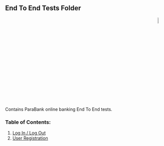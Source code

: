 ## End To End Tests Folder

<div align="right"> 
<img width="7%" height="7%" src="https://github.com/ikostan/ParaBankSeleniumAutomation/blob/master/images/iconfinder_back-end_backward_programming_back_back_end_end_development_4047356.png" hspace="10">
</div>

Contains ParaBank online banking End To End tests.<br/>

### Table of Contents:<br/>
1. [Log In / Log Out](https://github.com/ikostan/ParaBankSeleniumAutomation/tree/master/tests/e2e_tests/login_logout)<br/>
2. [User Registration](https://github.com/ikostan/ParaBankSeleniumAutomation/tree/master/tests/e2e_tests/user_registration)<br/>